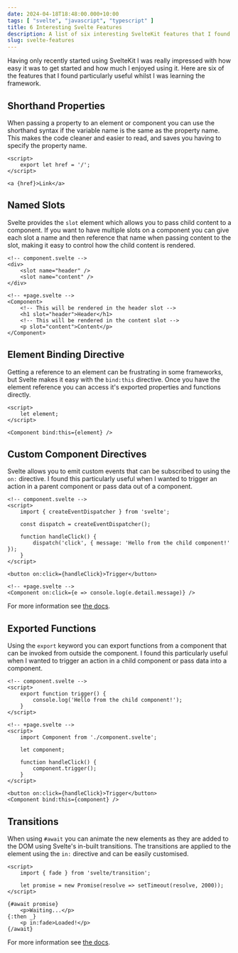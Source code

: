 ```yaml
---
date: 2024-04-18T18:48:00.000+10:00
tags: [ "svelte", "javascript", "typescript" ]
title: 6 Interesting Svelte Features
description: A list of six interesting SvelteKit features that I found useful whilst learning the framework.
slug: svelte-features
---
```


Having only recently started using SvelteKit I was really impressed with how easy it was to get started and how much I
enjoyed using it. Here are six of the features that I found particularly useful whilst I was learning the framework.

<!--endintro-->

## Shorthand Properties

When passing a property to an element or component you can use the shorthand syntax if the variable name is the same as
the property name. This makes the code cleaner and easier to read, and saves you having to specify the property name.

```svelte
<script>
    export let href = '/';
</script>

<a {href}>Link</a>
```

## Named Slots

Svelte provides the `slot` element which allows you to pass child content to a component. If you want to have multiple
slots on a component you can give each slot a name and then reference that name when passing content to the slot, making
it easy to control how the child content is rendered.

```svelte
<!-- component.svelte -->
<div>
    <slot name="header" />
    <slot name="content" />
</div>

<!-- +page.svelte -->
<Component>
    <!-- This will be rendered in the header slot -->
    <h1 slot="header">Header</h1>
    <!-- This will be rendered in the content slot -->
    <p slot="content">Content</p>
</Component>
```

## Element Binding Directive

Getting a reference to an element can be frustrating in some frameworks, but Svelte makes it easy with the `bind:this`
directive. Once you have the element reference you can access it's exported properties and functions directly.

```svelte
<script>
    let element;
</script>

<Component bind:this={element} />
```

## Custom Component Directives

Svelte allows you to emit custom events that can be subscribed to using the `on:` directive. I
found this particularly useful when I wanted to trigger an action in a parent component or pass data out of a component.

```svelte
<!-- component.svelte -->
<script>
    import { createEventDispatcher } from 'svelte';
    
    const dispatch = createEventDispatcher();
    
    function handleClick() {
        dispatch('click', { message: 'Hello from the child component!' });
    }
</script>

<button on:click={handleClick}>Trigger</button>

<!-- +page.svelte -->
<Component on:click={e => console.log(e.detail.message)} />

```

For more information see [the docs](https://svelte.dev/docs/component-directives).

## Exported Functions

Using the `export` keyword you can export functions from a component that can be invoked from outside the component. I
found this particularly useful when I wanted to trigger an action in a child component or pass data into a component.

```svelte
<!-- component.svelte -->
<script>
    export function trigger() {
        console.log('Hello from the child component!');
    }
</script>

<!-- +page.svelte -->
<script>
    import Component from './component.svelte';

    let component;

    function handleClick() {
        component.trigger();
    }
</script>

<button on:click={handleClick}>Trigger</button>
<Component bind:this={component} />
```

## Transitions

When using `#await` you can animate the new elements as they are added to the DOM using Svelte's in-built transitions.
The transitions are applied to the element using the `in:` directive and can be easily customised.

```svelte
<script>
    import { fade } from 'svelte/transition';
    
    let promise = new Promise(resolve => setTimeout(resolve, 2000));
</script>

{#await promise}
    <p>Waiting...</p>
{:then _}
    <p in:fade>Loaded!</p>
{/await}

```

For more information see [the docs](https://svelte.dev/docs/svelte-transition).
